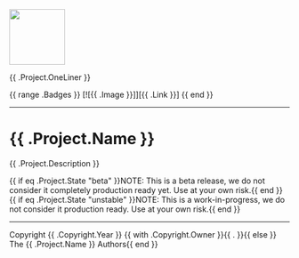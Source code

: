 <img src="{{ .Project.Image }}" width="100">

{{ .Project.OneLiner }}

{{ range .Badges }}
[![{{ .Image }}]][{{ .Link }}]
{{ end }}

----

# {{ .Project.Name }}
{{ .Project.Description }}

{{ if eq .Project.State "beta" }}NOTE: This is a beta release, we do not consider it completely production ready yet. Use at your own risk.{{ end }}
{{ if eq .Project.State "unstable" }}NOTE: This is a work-in-progress, we do not consider it production ready. Use at your own risk.{{ end }}

----

Copyright {{ .Copyright.Year }} {{ with .Copyright.Owner }}{{ . }}{{ else }} The {{ .Project.Name }} Authors{{ end }}
